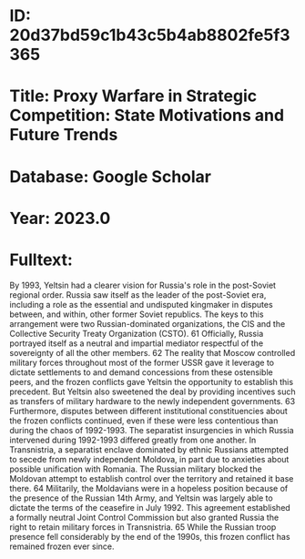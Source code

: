 # ID: 20d37bd59c1b43c5b4ab8802fe5f3365
# Title: Proxy Warfare in Strategic Competition: State Motivations and Future Trends
# Database: Google Scholar
# Year: 2023.0
# Fulltext:
By 1993, Yeltsin had a clearer vision for Russia's role in the post-Soviet regional order.
Russia saw itself as the leader of the post-Soviet era, including a role as the essential and undisputed kingmaker in disputes between, and within, other former Soviet republics.
The keys to this arrangement were two Russian-dominated organizations, the CIS and the Collective Security Treaty Organization (CSTO).
61 Officially, Russia portrayed itself as a neutral and impartial mediator respectful of the sovereignty of all the other members.
62 The reality that Moscow controlled military forces throughout most of the former USSR gave it leverage to dictate settlements to and demand concessions from these ostensible peers, and the frozen conflicts gave Yeltsin the opportunity to establish this precedent.
But Yeltsin also sweetened the deal by providing incentives such as transfers of military hardware to the newly independent governments.
63 Furthermore, disputes between different institutional constituencies about the frozen conflicts continued, even if these were less contentious than during the chaos of 1992-1993.
The separatist insurgencies in which Russia intervened during 1992-1993 differed greatly from one another.
In Transnistria, a separatist enclave dominated by ethnic Russians attempted to secede from newly independent Moldova, in part due to anxieties about possible unification with Romania.
The Russian military blocked the Moldovan attempt to establish control over the territory and retained it base there.
64 Militarily, the Moldavians were in a hopeless position because of the presence of the Russian 14th Army, and Yeltsin was largely able to dictate the terms of the ceasefire in July 1992.
This agreement established a formally neutral Joint Control Commission but also granted Russia the right to retain military forces in Transnistria.
65 While the Russian troop presence fell considerably by the end of the 1990s, this frozen conflict has remained frozen ever since.